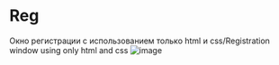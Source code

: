 # Reg
Окно регистрации с использованием только html и css/Registration window using only html and css
 ![image](https://github.com/KenieEX/Reg/assets/114778263/2c99ec0c-6e6a-4490-b022-cac1752d8c5e)

